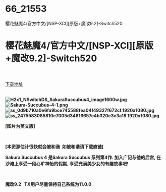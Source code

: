 # 66_21553
樱花魅魔4/官方中文/[NSP-XCI][原版+魔改9.2]-Switch520
# 樱花魅魔4/官方中文/[NSP-XCI][原版+魔改9.2]-Switch520
 <br/></br>
[下载地址](https://www.switch520.cc/article/21553 "下载地址")
<br/></br>

<p><strong><img title="H2x1_NSwitchDS_SakuraSuccubus4_image1600w.jpg" src="https://www.switch520.cc/muke_img/2021_08_23_23875b1008048.jpg" alt="H2x1_NSwitchDS_SakuraSuccubus4_image1600w.jpg"></strong><br>
<strong><img title="Sakura-Succubus-4-1.png" src="https://www.switch520.cc/muke_img/2021_08_23_847050cfda9ec.png" alt="Sakura-Succubus-4-1.png"></strong><br>
<strong><img title="ss_0d9b710a0e6fa9bce745588fea04f49327f672cf.1920x1080.jpg" src="https://www.switch520.cc/muke_img/2021_08_23_53523acf5e46f.jpg" alt="ss_0d9b710a0e6fa9bce745588fea04f49327f672cf.1920x1080.jpg"></strong><br>
<strong><img title="ss_2475583085810e7005d34616657c4b320e3e3a18.1920x1080.jpg" src="https://www.switch520.cc/muke_img/2021_08_23_7f114114d5844.jpg" alt="ss_2475583085810e7005d34616657c4b320e3e3a18.1920x1080.jpg">&nbsp;</strong></p>
<p><strong>[图片为英文版]</strong></p>
<p>&nbsp;</p>
<p><strong>[本资源估计很快就会被和谐&nbsp; 如被和谐请下载直链]</strong></p>
<p><strong>Sakura Succubus 4 是Sakura Succubus 系列第4作. 加入广记与他的后宫, 在沙滩上享受一段心旷神怡的假期, 享受充满美少女的有趣故事吧!</strong></p>
<p>&nbsp;</p>
<p><strong>魔改9.2 &nbsp;&nbsp;TX用户尽量保持自己系统为11.0.0</strong></p>
